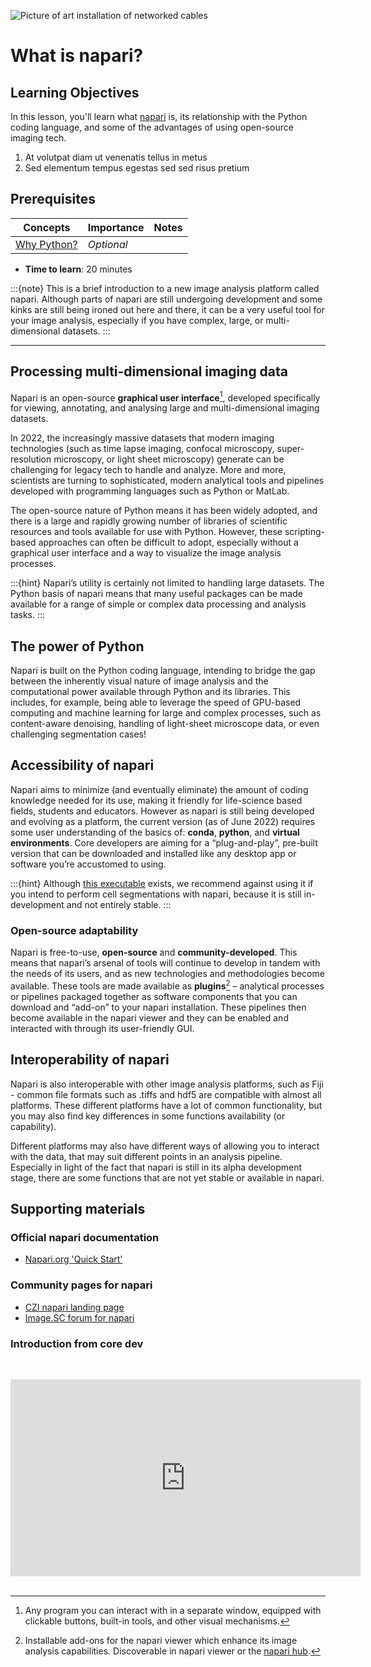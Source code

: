 ![Picture of art installation of networked cables](images/napari-viewer.gif)
# What is napari?

## Learning Objectives

In this lesson, you'll learn what [napari](https://www.napari.org) is, its relationship with the Python coding language, and some of the advantages of using open-source imaging tech. 

1.  At volutpat diam ut venenatis tellus in metus
2.  Sed elementum tempus egestas sed sed risus pretium

## Prerequisites

| Concepts                                                                         | Importance | Notes |
| -------------------------------------------------------------------------------- | ---------- | ----- |
| [Why Python?](https://foundations.projectpythia.org/foundations/why-python.html) | *Optional*    |       |

- **Time to learn**: 20 minutes

:::{note}
This is a brief introduction to a new image analysis platform called napari. Although parts of napari are still undergoing development and some kinks are still being ironed out here and there, it can be a very useful tool for your image analysis, especially if you have complex, large, or multi-dimensional datasets.
:::

---

## Processing multi-dimensional imaging data

Napari is an open-source **graphical user interface**[^mynote], developed specifically for viewing, annotating, and analysing large and multi-dimensional imaging datasets.

In 2022, the increasingly massive datasets that modern imaging technologies (such as time lapse imaging, confocal microscopy, super-resolution microscopy, or light sheet microscopy) generate can be challenging for legacy tech to handle and analyze. More and more, scientists are turning to sophisticated, modern analytical tools and pipelines developed with programming languages such as Python or MatLab. 

The open-source nature of Python means it has been widely adopted, and there is a large and rapidly growing number of libraries of scientific resources and tools available for use with Python. However, these scripting-based approaches can often be difficult to adopt, especially without a graphical user interface and a way to visualize the image analysis processes.

[^mynote]: Any program you can interact with in a separate window, equipped with clickable buttons, built-in tools, and other visual mechanisms. 

:::{hint}
Napari’s utility is certainly not limited to handling large datasets. The Python basis of napari means that many useful packages can be made available for a range of simple or complex data processing and analysis tasks.
:::

## The power of Python

Napari is built on the Python coding language, intending to bridge the gap between the inherently visual nature of image analysis and the computational power available through Python and its libraries. This includes, for example, being able to leverage the speed of GPU-based computing and machine learning for large and complex processes, such as content-aware denoising, handling of light-sheet microscope data, or even challenging segmentation cases! 

## Accessibility of napari

Napari aims to minimize (and eventually eliminate) the amount of coding knowledge needed for its use, making it friendly for life-science based fields, students and educators. However as napari is still being developed and evolving as a platform, the current version (as of June 2022) requires some user understanding of the basics of: **conda**, **python**, and **virtual environments**. Core developers are aiming for a “plug-and-play”, pre-built version that can be downloaded and installed like any desktop app or software you’re accustomed to using. 

:::{hint}
Although [this executable](https://napari.org/tutorials/fundamentals/quick_start.html#installation) exists, we recommend against using it if you intend to perform cell segmentations with napari, because it is still in-development and not entirely stable. 
:::

### Open-source adaptability

Napari is free-to-use, **open-source** and **community-developed**. This means that napari’s arsenal of tools will continue to develop in tandem with the needs of its users, and as new technologies and methodologies become available. These tools are made available as **plugins**[^mynote2] – analytical processes or pipelines packaged together as software components that you can download and “add-on” to your napari installation. These pipelines then become available in the napari viewer and they can be enabled and interacted with through its user-friendly GUI.

[^mynote2]: Installable add-ons for the napari viewer which enhance its image analysis capabilities. Discoverable in napari viewer or the [napari hub](https://www.napari-hub.org). 

## Interoperability of napari

Napari is also interoperable with other image analysis platforms, such as Fiji - common file formats such as .tiffs and hdf5 are compatible with almost all platforms. These different platforms have a lot of common functionality, but you may also find key differences in some functions availability (or capability). 

Different platforms may also have different ways of allowing you to interact with the data, that may suit different points in an analysis pipeline. Especially in light of the fact that napari is still in its alpha development stage, there are some functions that are not yet stable or available in napari.

## Supporting materials

### Official napari documentation

- [Napari.org 'Quick Start'](https://napari.org/tutorials/fundamentals/quick_start.html)

### Community pages for napari

- [CZI napari landing page](https://chanzuckerberg.com/napari-a-multi-dimensional-image-viewer-for-python/)
- [Image.SC forum for napari](https://forum.image.sc/tag/napari)

### Introduction from core dev

<br><center><iframe width="560" height="315" src="https://www.youtube.com/embed/VXdFOcBCto4" title="YouTube video player" frameborder="0" allow="accelerometer; autoplay; clipboard-write; encrypted-media; gyroscope; picture-in-picture" allowfullscreen></iframe></center> <br>


